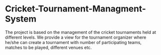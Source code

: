 # Cricket-Tournament-Managment-System
The project is based on the management of the cricket tournaments held at different levels. We provide a view for the tournament organizer where he/she can create a tournament with number of participating teams, matches to be played, different venues etc.
